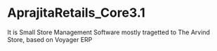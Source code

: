 # AprajitaRetails_Core3.1
It is Small Store Management Software mostly tragetted to The Arvind Store, based on Voyager ERP 
